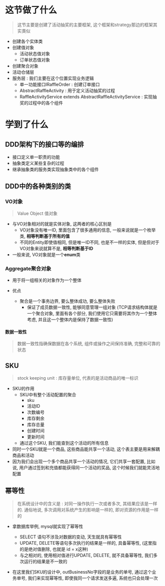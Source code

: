 


# 这节做了什么

> 这节主要是创建了活动抽奖的主要框架, 这个框架和strategy那边的框架其实类似

- 创建各个实体类
- 创建值对象
    - 活动状态值对象
    - 订单状态值对象
- 创建聚合对象
- 活动仓储层
- 服务层 : 我们主要在这个位置实现业务逻辑
    - 单一功能接口IRaffleOrder : 创建订单接口
    - AbstractRaffleActivity : 用于定义活动抽奖的过程
    - RaffleActivityService extends AbstractRaffleActivityService : 实现抽奖的过程中的各个组件
# 学到了什么

## DDD架构下的接口等的编排

- 接口定义单一职责的功能 
- 抽象类定义某些复杂的过程
- 继承抽象类的服务类实现抽象类中的各个组件
## DDD中的各种类别的类

### VO对象

> Value Object 值对象

- 与VO对象相对的就是实体对象, 这两者的核心区别是
    - VO对象没有唯一ID, 里面包含了很多通用的信息, 一般来说就是一个枚举类, **相等判断基于所有的值**
    - 不同的Entity即使值相同, 但是唯一ID不同, 也是不一样的实体, 但是但对于VO对象来说就算不是, **相等判断基于ID**
- 一般来说, VO对象就是一个**enum**类

### Aggregate聚合对象

- 用于将一组相关的对象作为一个整体

- 优点
    - 聚合是一个事务边界, 要么整体成功, 要么整体失败
        - 保证了成员数据一致性, 能够同意管理一组对象 (TCP请求结构体就是一个聚合对象, 里面有各个部分, 我们使用它只需要将其作为一个整体考虑, 并且这一个整体内是保持了数据一致性)

#### 数据一致性

> 数据一致性指确保数据在各个系统, 组件或操作之间保持准确, 完整和可靠的状态

## SKU

> stock keeping unit : 库存量单位, 代表的是活动商品的唯一标识

- SKU的作用 
    - SKU中有整个活动配置的聚合
        - sku
        - 活动ID
        - 次数编号
        - 库存剩余
        - 库存总量
        - 创建时间
        - 更新时间
    - 通过这个SKU, 我们能查到这个活动的所有信息
- 同时一个SKU就是一个商品, 这些商品能共享一个活动, 这个表主要是用来解耦商品和活动
- 因为我们会出现一个多个商品共享一个活动的情况, 它们共享一套配置, 比如说, 用户通过签到和充值都能获得同一个活动的奖品, 这个时候我们就能灵活地配置

## 幂等性

> 在系统设计中的含义是 : 对同一操作执行一次或者多次, 其结果应该是一样的. 通俗地说, 多次调用对系统产生的影响是一样的, 即对资源的作用是一样的

- 拿数据库举例, mysql就实现了幂等性
    - SELECT 语句不涉及对数据的变动, 天生就具有幂等性
    - UPDATE, DELETE等语句多次执行的结果是一样的, 具备幂等性, (这里指的是绝对值删除, 也就是 id = x这种)
    - 与之相对的, 使用相对值进行UPDATE, DELETE, 就不具备幂等性, 我们多次运行的结果是不一致的

- 在这里我们SKU的设计中, outBusinessNo字段的是业务的单号, 通过这个业务单号, 我们来实现幂等性, 即使我同一个请求发送多遍, 系统也只会处理一次
